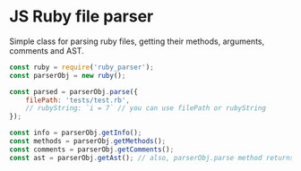 # JS Ruby file parser
Simple class for parsing ruby files, getting their methods, arguments, comments and AST.

```js
const ruby = require('ruby_parser');
const parserObj = new ruby();

const parsed = parserObj.parse({
    filePath: 'tests/test.rb',
    // rubyString: `i = 7` // you can use filePath or rubyString
});

const info = parserObj.getInfo();
const methods = parserObj.getMethods();
const comments = parserObj.getComments();
const ast = parserObj.getAst(); // also, parserObj.parse method returns the ast
```

